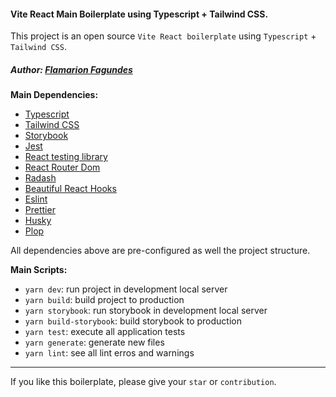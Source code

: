 #### Vite React Main Boilerplate using Typescript + Tailwind CSS.

This project is an open source `Vite React boilerplate` using `Typescript` + `Tailwind CSS`.

##### Author: [Flamarion Fagundes](https://www.linkedin.com/in/flamarion-fagundes-pinto-0b037b210/)

<b>Main Dependencies:</b>

*  [Typescript](https://www.typescriptlang.org/)
* [Tailwind CSS](https://tailwindcss.com/)
* [Storybook](https://storybook.js.org/)
* [Jest](https://jestjs.io/pt-BR/)
* [React testing library](https://testing-library.com/docs/react-testing-library/intro/)
* [React Router Dom](https://v5.reactrouter.com/web/guides/quick-start)
* [Radash](https://radash-docs.vercel.app/docs/getting-started)
* [Beautiful React Hooks](https://www.npmjs.com/package/beautiful-react-hooks)
* [Eslint](https://eslint.org/)
* [Prettier](https://prettier.io/)
* [Husky](https://typicode.github.io/husky/#/)
* [Plop](https://plopjs.com/)



All dependencies above are pre-configured as well the project structure.

<b>Main Scripts:</b>

* `yarn dev`: run project in development local server
* `yarn build`: build project to production
* `yarn storybook`: run storybook in development local server
* `yarn build-storybook`: build storybook to production
* `yarn test`: execute all application tests
* `yarn generate`: generate new files
* `yarn lint`: see all lint erros and warnings

<hr>

If you like this boilerplate, please give your `star` or `contribution`.
